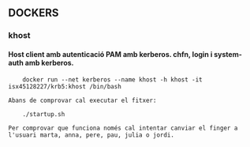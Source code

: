 ## DOCKERS

### khost
#### Host client amb autenticació PAM amb kerberos. chfn, login i system-auth amb kerberos.

		docker run --net kerberos --name khost -h khost -it isx45128227/krb5:khost /bin/bash
		
	Abans de comprovar cal executar el fitxer:
	
		./startup.sh

	Per comprovar que funciona només cal intentar canviar el finger a l'usuari marta, anna, pere, pau, julia o jordi.
	

